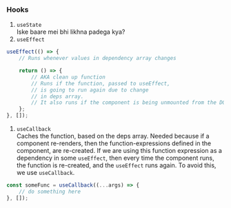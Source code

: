 ### Hooks
1. `useState` <br/>
Iske baare mei bhi likhna padega kya?
1. `useEffect` <br/>
```js
useEffect(() => {
    // Runs whenever values in dependency array changes

    return () => {
        // AKA clean up function
        // Runs if the function, passed to useEffect,
        // is going to run again due to change
        // in deps array.
        // It also runs if the component is being unmounted from the DOM.
    };
}, []);
```
1. `useCallback` <br/>
Caches the function, based on the deps array.
Needed because if a component re-renders, then
the function-expressions defined in the component,
are re-created. If we are using this function expression
as a dependency in some `useEffect`, then every time the
component runs, the function is re-created, and the
`useEffect` runs again. To avoid this, we use
`useCallback`.
```js
const someFunc = useCallback((...args) => {
    // do something here
}, []);
```
